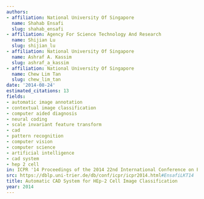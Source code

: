 ```yaml
---
authors:
- affiliation: National University Of Singapore
  name: Shahab Ensafi
  slug: shahab_ensafi
- affiliation: Agency For Science Technology And Research
  name: Shijian Lu
  slug: shijian_lu
- affiliation: National University Of Singapore
  name: Ashraf A. Kassim
  slug: ashraf_a_kassim
- affiliation: National University Of Singapore
  name: Chew Lim Tan
  slug: chew_lim_tan
date: '2014-08-24'
estimated_citations: 13
fields:
- automatic image annotation
- contextual image classification
- computer aided diagnosis
- neural coding
- scale invariant feature transform
- cad
- pattern recognition
- computer vision
- computer science
- artificial intelligence
- cad system
- hep 2 cell
in: ICPR '14 Proceedings of the 2014 22nd International Conference on Pattern Recognition
src: https://dblp.uni-trier.de/db/conf/icpr/icpr2014.html#EnsafiLKT14
title: Automatic CAD System for HEp-2 Cell Image Classification
year: 2014
---
```


